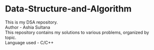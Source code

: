 # Data-Structure-and-Algorithm
This is my DSA repository.
<br>
Author - Ashia Sultana
<br>
This repository contains my solutions to various problems, organized by topic.
<br>
Language used - C/C++
